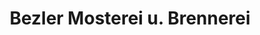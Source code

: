 ---
title: "Bezler Mosterei u. Brennerei"
url: /kirchheim-unter-teck/bezler-mosterei-u-brennerei/
shop: Spirituosen
---
